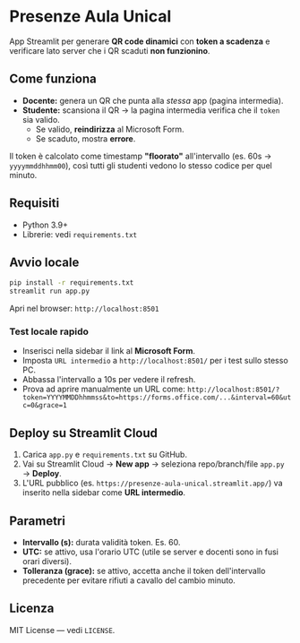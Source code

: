 # Presenze Aula Unical

App Streamlit per generare **QR code dinamici** con **token a scadenza** e verificare lato server che i QR scaduti **non funzionino**.

## Come funziona

- **Docente:** genera un QR che punta alla *stessa* app (pagina intermedia).
- **Studente:** scansiona il QR → la pagina intermedia verifica che il `token` sia valido.
  - Se valido, **reindirizza** al Microsoft Form.
  - Se scaduto, mostra **errore**.

Il token è calcolato come timestamp **"floorato"** all'intervallo (es. 60s → `yyyymmddhhmm00`), così tutti gli studenti vedono lo stesso codice per quel minuto.

## Requisiti

- Python 3.9+
- Librerie: vedi `requirements.txt`

## Avvio locale

```bash
pip install -r requirements.txt
streamlit run app.py
```

Apri nel browser: `http://localhost:8501`

### Test locale rapido
- Inserisci nella sidebar il link al **Microsoft Form**.
- Imposta `URL intermedio` a `http://localhost:8501/` per i test sullo stesso PC.
- Abbassa l'intervallo a 10s per vedere il refresh.
- Prova ad aprire manualmente un URL come:
  `http://localhost:8501/?token=YYYYMMDDhhmmss&to=https://forms.office.com/...&interval=60&utc=0&grace=1`

## Deploy su Streamlit Cloud

1. Carica `app.py` e `requirements.txt` su GitHub.
2. Vai su Streamlit Cloud → **New app** → seleziona repo/branch/file `app.py` → **Deploy**.
3. L'URL pubblico (es. `https://presenze-aula-unical.streamlit.app/`) va inserito nella sidebar come **URL intermedio**.

## Parametri

- **Intervallo (s):** durata validità token. Es. 60.
- **UTC:** se attivo, usa l'orario UTC (utile se server e docenti sono in fusi orari diversi).
- **Tolleranza (grace):** se attivo, accetta anche il token dell'intervallo precedente per evitare rifiuti a cavallo del cambio minuto.

## Licenza

MIT License — vedi `LICENSE`.
